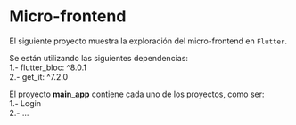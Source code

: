 # Micro-frontend

El siguiente proyecto muestra la exploración del micro-frontend en `Flutter`.

Se están utilizando las siguientes dependencias:\
    1.- flutter_bloc: ^8.0.1 \
    2.- get_it: ^7.2.0

El proyecto **main_app** contiene cada uno de los proyectos, como ser:\
    1.- Login\
    2.- ...

